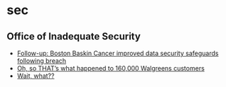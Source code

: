 # sec

## Office of Inadequate Security
- [Follow-up: Boston Baskin Cancer improved data security safeguards following breach](http://www.databreaches.net/follow-up-boston-baskin-cancer-improved-data-security-safeguards-following-breach/)
- [Oh, so THAT’s what happened to 160,000 Walgreens customers](http://www.databreaches.net/oh-so-thats-what-happened-to-160000-walgreens-customers/)
- [Wait, what??](http://www.databreaches.net/wait-what-2/)


